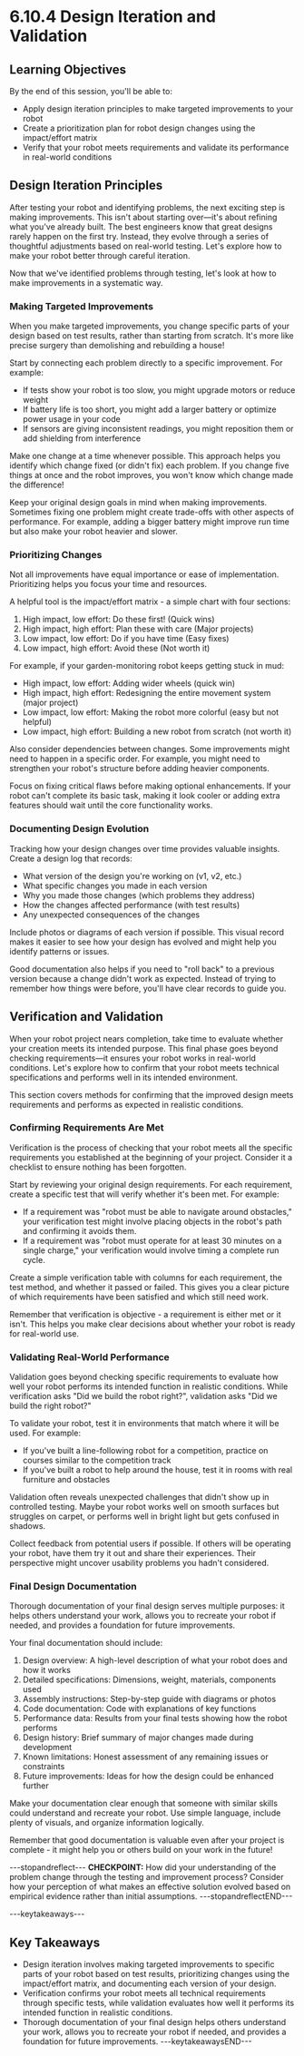 # 6.10.4 Design Iteration and Validation

## Learning Objectives

By the end of this session, you'll be able to:

- Apply design iteration principles to make targeted improvements to your robot
- Create a prioritization plan for robot design changes using the impact/effort matrix
- Verify that your robot meets requirements and validate its performance in real-world conditions

## Design Iteration Principles

After testing your robot and identifying problems, the next exciting step is making improvements. This isn't about starting over—it's about refining what you've already built. The best engineers know that great designs rarely happen on the first try. Instead, they evolve through a series of thoughtful adjustments based on real-world testing. Let's explore how to make your robot better through careful iteration.

Now that we've identified problems through testing, let's look at how to make improvements in a systematic way.

### Making Targeted Improvements

When you make targeted improvements, you change specific parts of your design based on test results, rather than starting from scratch. It's more like precise surgery than demolishing and rebuilding a house!

Start by connecting each problem directly to a specific improvement. For example:

- If tests show your robot is too slow, you might upgrade motors or reduce weight
- If battery life is too short, you might add a larger battery or optimize power usage in your code
- If sensors are giving inconsistent readings, you might reposition them or add shielding from interference

Make one change at a time whenever possible. This approach helps you identify which change fixed (or didn't fix) each problem. If you change five things at once and the robot improves, you won't know which change made the difference!

Keep your original design goals in mind when making improvements. Sometimes fixing one problem might create trade-offs with other aspects of performance. For example, adding a bigger battery might improve run time but also make your robot heavier and slower.

### Prioritizing Changes

Not all improvements have equal importance or ease of implementation. Prioritizing helps you focus your time and resources.

A helpful tool is the impact/effort matrix - a simple chart with four sections:

1. High impact, low effort: Do these first! (Quick wins)
2. High impact, high effort: Plan these with care (Major projects)
3. Low impact, low effort: Do if you have time (Easy fixes)
4. Low impact, high effort: Avoid these (Not worth it)

For example, if your garden-monitoring robot keeps getting stuck in mud:

- High impact, low effort: Adding wider wheels (quick win)
- High impact, high effort: Redesigning the entire movement system (major project)
- Low impact, low effort: Making the robot more colorful (easy but not helpful)
- Low impact, high effort: Building a new robot from scratch (not worth it)

Also consider dependencies between changes. Some improvements might need to happen in a specific order. For example, you might need to strengthen your robot's structure before adding heavier components.

Focus on fixing critical flaws before making optional enhancements. If your robot can't complete its basic task, making it look cooler or adding extra features should wait until the core functionality works.

### Documenting Design Evolution

Tracking how your design changes over time provides valuable insights. Create a design log that records:

- What version of the design you're working on (v1, v2, etc.)
- What specific changes you made in each version
- Why you made those changes (which problems they address)
- How the changes affected performance (with test results)
- Any unexpected consequences of the changes

Include photos or diagrams of each version if possible. This visual record makes it easier to see how your design has evolved and might help you identify patterns or issues.

Good documentation also helps if you need to "roll back" to a previous version because a change didn't work as expected. Instead of trying to remember how things were before, you'll have clear records to guide you.

## Verification and Validation

When your robot project nears completion, take time to evaluate whether your creation meets its intended purpose. This final phase goes beyond checking requirements—it ensures your robot works in real-world conditions. Let's explore how to confirm that your robot meets technical specifications and performs well in its intended environment.

This section covers methods for confirming that the improved design meets requirements and performs as expected in realistic conditions.

### Confirming Requirements Are Met

Verification is the process of checking that your robot meets all the specific requirements you established at the beginning of your project. Consider it a checklist to ensure nothing has been forgotten.

Start by reviewing your original design requirements. For each requirement, create a specific test that will verify whether it's been met. For example:

- If a requirement was "robot must be able to navigate around obstacles," your verification test might involve placing objects in the robot's path and confirming it avoids them.
- If a requirement was "robot must operate for at least 30 minutes on a single charge," your verification would involve timing a complete run cycle.

Create a simple verification table with columns for each requirement, the test method, and whether it passed or failed. This gives you a clear picture of which requirements have been satisfied and which still need work.

Remember that verification is objective - a requirement is either met or it isn't. This helps you make clear decisions about whether your robot is ready for real-world use.

### Validating Real-World Performance

Validation goes beyond checking specific requirements to evaluate how well your robot performs its intended function in realistic conditions. While verification asks "Did we build the robot right?", validation asks "Did we build the right robot?"

To validate your robot, test it in environments that match where it will be used. For example:

- If you've built a line-following robot for a competition, practice on courses similar to the competition track
- If you've built a robot to help around the house, test it in rooms with real furniture and obstacles

Validation often reveals unexpected challenges that didn't show up in controlled testing. Maybe your robot works well on smooth surfaces but struggles on carpet, or performs well in bright light but gets confused in shadows.

Collect feedback from potential users if possible. If others will be operating your robot, have them try it out and share their experiences. Their perspective might uncover usability problems you hadn't considered.

### Final Design Documentation

Thorough documentation of your final design serves multiple purposes: it helps others understand your work, allows you to recreate your robot if needed, and provides a foundation for future improvements.

Your final documentation should include:

1. Design overview: A high-level description of what your robot does and how it works
2. Detailed specifications: Dimensions, weight, materials, components used
3. Assembly instructions: Step-by-step guide with diagrams or photos
4. Code documentation: Code with explanations of key functions
5. Performance data: Results from your final tests showing how the robot performs
6. Design history: Brief summary of major changes made during development
7. Known limitations: Honest assessment of any remaining issues or constraints
8. Future improvements: Ideas for how the design could be enhanced further

Make your documentation clear enough that someone with similar skills could understand and recreate your robot. Use simple language, include plenty of visuals, and organize information logically.

Remember that good documentation is valuable even after your project is complete - it might help you or others build on your work in the future!

---stopandreflect---
**CHECKPOINT:** How did your understanding of the problem change through the testing and improvement process? Consider how your perception of what makes an effective solution evolved based on empirical evidence rather than initial assumptions.
---stopandreflectEND---

---keytakeaways---
## Key Takeaways

- Design iteration involves making targeted improvements to specific parts of your robot based on test results, prioritizing changes using the impact/effort matrix, and documenting each version of your design.
- Verification confirms your robot meets all technical requirements through specific tests, while validation evaluates how well it performs its intended function in realistic conditions.
- Thorough documentation of your final design helps others understand your work, allows you to recreate your robot if needed, and provides a foundation for future improvements.
---keytakeawaysEND---